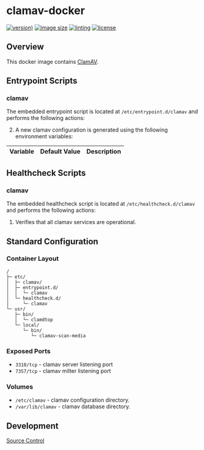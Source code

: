 # clamav-docker

[![version)](https://img.shields.io/docker/v/crashvb/clamav/latest)](https://hub.docker.com/repository/docker/crashvb/clamav)
[![image size](https://img.shields.io/docker/image-size/crashvb/clamav/latest)](https://hub.docker.com/repository/docker/crashvb/clamav)
[![linting](https://img.shields.io/badge/linting-hadolint-yellow)](https://github.com/hadolint/hadolint)
[![license](https://img.shields.io/github/license/crashvb/clamav-docker.svg)](https://github.com/crashvb/clamav-docker/blob/master/LICENSE.md)

## Overview

This docker image contains [ClamAV](https://www.clamav.net/).

## Entrypoint Scripts

### clamav

The embedded entrypoint script is located at `/etc/entrypoint.d/clamav` and performs the following actions:

2. A new clamav configuration is generated using the following environment variables:

 | Variable | Default Value | Description |
 | -------- | ------------- | ----------- |

## Healthcheck Scripts

### clamav

The embedded healthcheck script is located at `/etc/healthcheck.d/clamav` and performs the following actions:

1. Verifies that all clamav services are operational.

## Standard Configuration

### Container Layout

```
/
├─ etc/
│  ├─ clamav/
│  ├─ entrypoint.d/
│  │  └─ clamav
│  └─ healthcheck.d/
│     └─ clamav
└─ usr/
   ├─ bin/
   │  └─ clamdtop
   └─ local/
      └─ bin/
         └─ clamav-scan-media
```

### Exposed Ports

* `3310/tcp` - clamav server listening port
* `7357/tcp` - clamav milter listening port

### Volumes

* `/etc/clamav` - clamav configuration directory.
* `/var/lib/clamav` - clamav database directory.

## Development

[Source Control](https://github.com/crashvb/clamav-docker)

